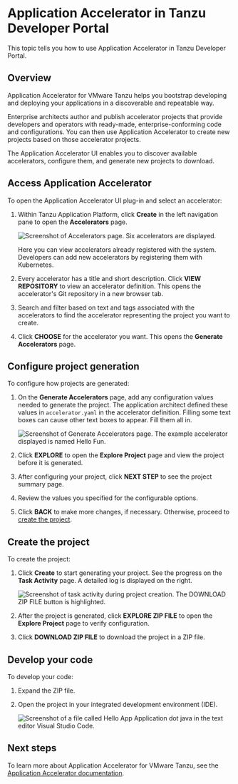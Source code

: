 # Application Accelerator in Tanzu Developer Portal

This topic tells you how to use Application Accelerator in Tanzu Developer Portal.

## <a id="overview"></a> Overview

Application Accelerator for VMware Tanzu helps you bootstrap developing and deploying your
applications in a discoverable and repeatable way.

Enterprise architects author and publish accelerator projects that provide developers and operators
with ready-made, enterprise-conforming code and configurations.
You can then use Application Accelerator to create new projects based on those accelerator projects.

The Application Accelerator UI enables you to discover available accelerators, configure them, and
generate new projects to download.

## <a id='entry-point'></a>Access Application Accelerator

To open the Application Accelerator UI plug-in and select an accelerator:

1. Within Tanzu Application Platform, click **Create** in the left navigation pane to open the
   **Accelerators** page.

    ![Screenshot of Accelerators page. Six accelerators are displayed.](images/aa1-acc-page.png)

    Here you can view accelerators already registered with the system.
    Developers can add new accelerators by registering them with Kubernetes.

2. Every accelerator has a title and short description.
   Click **VIEW REPOSITORY** to view an accelerator definition. This opens the accelerator's Git
   repository in a new browser tab.

3. Search and filter based on text and tags associated with the accelerators to find the accelerator
   representing the project you want to create.

4. Click **CHOOSE** for the accelerator you want. This opens the **Generate Accelerators** page.

## <a id='configure-project'></a> Configure project generation

To configure how projects are generated:

1. On the **Generate Accelerators** page, add any configuration values needed to generate the
   project. The application architect defined these values in `accelerator.yaml` in the accelerator
   definition.
   Filling some text boxes can cause other text boxes to appear. Fill them all in.

    ![Screenshot of Generate Accelerators page. The example accelerator displayed is named Hello Fun.](images/aa2-configuringAnAccelerator.png)

2. Click **EXPLORE** to open the **Explore Project** page and view the project before it is generated.

3. After configuring your project, click **NEXT STEP** to see the project summary page.

4. Review the values you specified for the configurable options.

5. Click **BACK** to make more changes, if necessary. Otherwise, proceed to [create the project](#create-project).

## <a id='create-project'></a> Create the project

To create the project:

1. Click **Create** to start generating your project. See the progress on the **Task Activity** page.
   A detailed log is displayed on the right.

    ![Screenshot of task activity during project creation. The DOWNLOAD ZIP FILE button is highlighted.](images/aa5-taskActivity.png)

2. After the project is generated, click **EXPLORE ZIP FILE** to open the **Explore Project** page
   to verify configuration.

3. Click **DOWNLOAD ZIP FILE** to download the project in a ZIP file.

## <a id='develop-your-code'></a>Develop your code

To develop your code:

1. Expand the ZIP file.
2. Open the project in your integrated development environment (IDE).

    ![Screenshot of a file called Hello App Application dot java in the text editor Visual Studio Code.](images/aa6-ide.png)

## <a id='next-steps'></a>Next steps

To learn more about Application Accelerator for VMware Tanzu, see the
[Application Accelerator documentation](../../application-accelerator/about-application-accelerator.hbs.md).

